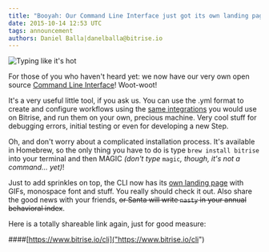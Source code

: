 ```yaml
---
title: "Booyah: Our Command Line Interface just got its own landing page!"
date: 2015-10-14 12:53 UTC
tags: announcement
authors: Daniel Balla|danelballa@bitrise.io
---
```


![Typing like it's hot](cli.gif)


For those of you who haven't heard yet: we now have our very own open source [Command Line Interface]("https://github.com/bitrise-io/bitrise")! Woot-woot!


It's a very useful little tool, if you ask us. You can use the .yml format to create and configure workflows using the [same integrations]("https://www.bitrise.io/integrations") you would use on Bitrise, and run them on your own, precious machine. Very cool stuff for debugging errors, initial testing or even for developing a new Step.


Oh, and don't worry about a complicated installation process. It's available in Homebrew, so the only thing you have to do is type `brew install bitrise` into your terminal and then MAGIC *(don't type* `magic`*, though, it's not a command… yet)*!


Just to add sprinkles on top, the CLI now has its [own landing page]("https://www.bitrise.io/cli") with GIFs, monospace font and stuff. You really should check it out. Also share the good news with your friends, <s>or Santa will write `nasty` in your annual behavioral index</s>.


Here is a totally shareable link again, just for good measure:


####[https://www.bitrise.io/cli]("https://www.bitrise.io/cli")
